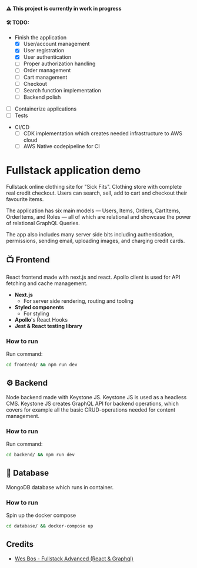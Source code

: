 **⚠️ This project is currently in work in progress**
#### 🛠 **TODO:**
- Finish the application
  - [x] User/account management
  - [x] User registration
  - [x] User authentication
  - [ ] Proper authorization handling
  - [ ] Order management
  - [ ] Cart management
  - [ ] Checkout
  - [ ] Search function implementation
  - [ ] Backend polish
- [ ] Containerize applications
- [ ] Tests
- CI/CD
  - [ ] CDK implementation which creates needed infrastructure to AWS cloud
  - [ ] AWS Native codepipeline for CI

# Fullstack application demo
Fullstack online clothing site for "Sick Fits". Clothing store with complete real credit checkout. Users can search, sell, add to cart and checkout their favourite items.

The application has six main models — Users, Items, Orders, CartItems, OrderItems, and Roles — all of which are relational and showcase the power of relational GraphQL Queries.

The app also includes many server side bits including authentication, permissions, sending email, uploading images, and charging credit cards.

## 📺 Frontend
React frontend made with next.js and react. Apollo client is used for API fetching and cache management. 
- **Next.js**
  - For server side rendering, routing and tooling
- **Styled components**
  - For styling
- **Apollo**'s React Hooks
- **Jest & React testing library**

### How to run
Run command: 

``` bash
cd frontend/ && npm run dev
```

## ⚙️ Backend
Node backend made with Keystone JS. Keystone JS is used as a headless CMS. Keystone JS creates GraphQL API for backend operations, which covers for example all the basic CRUD-operations needed for content management. 

### How to run
Run command:

``` bash
cd backend/ && npm run dev
```

## 💾 Database
MongoDB database which runs in container.

### How to run
Spin up the docker compose
``` bash
cd database/ && docker-compose up
```

## Credits
- [Wes Bos - Fullstack Advanced (React & Graphql)](https://advancedreact.com/)